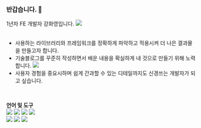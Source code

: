 ### 반갑습니다.  👋
1년차 FE 개발자 강화영입니다. <a href="https://www.notion.so/kanghwayoung/039706c4ca99497c9a41e278660dcc43?pvs=4"><img src="https://img.shields.io/badge/Notion-000000?style=flat-square&logo=Notion&logoColor=white&link=https://www.notion.so/kanghwayoung/039706c4ca99497c9a41e278660dcc43?pvs=4"/></a> 
<br>
<br>

* 사용하는 라이브러리와 프레임워크를 정확하게 파악하고 적용시켜 더 나은 결과물을 만들고자 합니다.
* 기술블로그를 꾸준히 작성하면서 배운 내용을 확실하게 내 것으로 만들기 위해 노력합니다. <a href="https://hyriverstudy.tistory.com/"><img src="https://img.shields.io/badge/Blog-000000?style=flat-square&logo=Blog&logoColor=white&link=https://hyriverstudy.tistory.com/"/></a>
* 사용자 경험을 중요시하며 쉽게 간과할 수 있는 디테일까지도 신경쓰는 개발자가 되고 싶습니다.
<br>

<b>언어 및 도구</b><br>
<img src="https://img.shields.io/badge/React.js-61DAFB?style=for-the-badge&logo=React.js&logoColor=white">
<img src="https://img.shields.io/badge/JavaScript-F7DF1E?style=for-the-badge&logo=JavaScript&logoColor=white">
<img src="https://img.shields.io/badge/Next.js-000000?style=for-the-badge&logo=Next.js&logoColor=white">
<img src="https://img.shields.io/badge/TypeScript-3178C6?style=for-the-badge&logo=TypeScript&logoColor=white">
<br>
<img src="https://img.shields.io/badge/HTML5-E34F26?style=for-the-badge&logo=HTML5&logoColor=white">
<img src="https://img.shields.io/badge/CSS3-1572B6?style=for-the-badge&logo=CSS3&logoColor=white">
<img src="https://img.shields.io/badge/Firebase-FFCA28?style=for-the-badge&logo=Firebase&logoColor=white">

<!--
**hwayoung37/hwayoung37** is a ✨ _special_ ✨ repository because its `README.md` (this file) appears on your GitHub profile.

Here are some ideas to get you started:

- 🔭 I’m currently working on ...
- 🌱 I’m currently learning ...
- 👯 I’m looking to collaborate on ...
- 🤔 I’m looking for help with ...
- 💬 Ask me about ...
- 📫 How to reach me: ...
- 😄 Pronouns: ...
- ⚡ Fun fact: ...
-->
